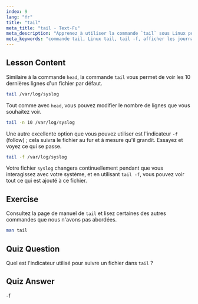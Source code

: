 ```yaml
---
index: 9
lang: "fr"
title: "tail"
meta_title: "tail - Text-Fu"
meta_description: "Apprenez à utiliser la commande `tail` sous Linux pour afficher les fins de fichiers et surveiller les journaux. Découvrez `tail -f` pour des mises à jour en temps réel. Commencez votre parcours Linux !"
meta_keywords: "commande tail, Linux tail, tail -f, afficher les journaux, tutoriel Linux, Linux pour débutants, guide Linux"
---
```


## Lesson Content

Similaire à la commande `head`, la commande `tail` vous permet de voir les 10 dernières lignes d'un fichier par défaut.

```bash
tail /var/log/syslog
```

Tout comme avec `head`, vous pouvez modifier le nombre de lignes que vous souhaitez voir.

```bash
tail -n 10 /var/log/syslog
```

Une autre excellente option que vous pouvez utiliser est l'indicateur `-f` (follow) ; cela suivra le fichier au fur et à mesure qu'il grandit. Essayez et voyez ce qui se passe.

```bash
tail -f /var/log/syslog
```

Votre fichier `syslog` changera continuellement pendant que vous interagissez avec votre système, et en utilisant `tail -f`, vous pouvez voir tout ce qui est ajouté à ce fichier.

## Exercise

Consultez la page de manuel de `tail` et lisez certaines des autres commandes que nous n'avons pas abordées.

```bash
man tail
```

## Quiz Question

Quel est l'indicateur utilisé pour suivre un fichier dans `tail` ?

## Quiz Answer

-f
